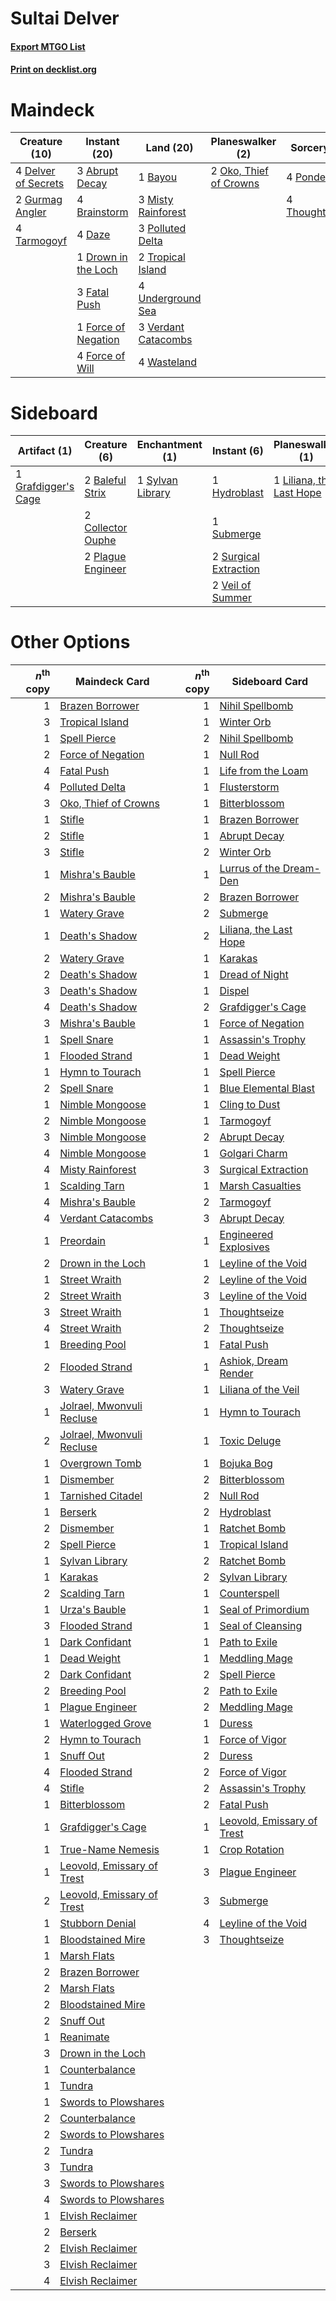 # Sultai Delver

#### [Export MTGO List](../collection/Sultai%20Delver/Sultai%20Delver.txt)
#### [Print on decklist.org](http://decklist.org/?deckmain=3%09Abrupt%20Decay%0A1%09Bayou%0A4%09Brainstorm%0A4%09Daze%0A4%09Delver%20of%20Secrets%0A1%09Drown%20in%20the%20Loch%0A3%09Fatal%20Push%0A1%09Force%20of%20Negation%0A4%09Force%20of%20Will%0A2%09Gurmag%20Angler%0A3%09Misty%20Rainforest%0A2%09Oko,%20Thief%20of%20Crowns%0A3%09Polluted%20Delta%0A4%09Ponder%0A4%09Tarmogoyf%0A4%09Thoughtseize%0A2%09Tropical%20Island%0A4%09Underground%20Sea%0A3%09Verdant%20Catacombs%0A4%09Wasteland&deckside=2%09Baleful%20Strix%0A2%09Collector%20Ouphe%0A1%09Grafdigger's%20Cage%0A1%09Hydroblast%0A1%09Liliana,%20the%20Last%20Hope%0A2%09Plague%20Engineer%0A1%09Submerge%0A2%09Surgical%20Extraction%0A1%09Sylvan%20Library%0A2%09Veil%20of%20Summer)
# Maindeck

|                                        Creature (10)                                         |                                         Instant (20)                                         |                                          Land (20)                                           |                                        Planeswalker (2)                                         |                                       Sorcery (8)                                       |
|----------------------------------------------------------------------------------------------|----------------------------------------------------------------------------------------------|----------------------------------------------------------------------------------------------|-------------------------------------------------------------------------------------------------|-----------------------------------------------------------------------------------------|
|4 [Delver of Secrets](http://gatherer.wizards.com/Pages/Card/Details.aspx?multiverseid=226749)|3 [Abrupt Decay](http://gatherer.wizards.com/Pages/Card/Details.aspx?multiverseid=456061)     |1 [Bayou](http://gatherer.wizards.com/Pages/Card/Details.aspx?multiverseid=879)               |2 [Oko, Thief of Crowns](http://gatherer.wizards.com/Pages/Card/Details.aspx?multiverseid=473159)|4 [Ponder](http://gatherer.wizards.com/Pages/Card/Details.aspx?multiverseid=451051)      |
|2 [Gurmag Angler](http://gatherer.wizards.com/Pages/Card/Details.aspx?multiverseid=391850)    |4 [Brainstorm](http://gatherer.wizards.com/Pages/Card/Details.aspx?multiverseid=3897)         |3 [Misty Rainforest](http://gatherer.wizards.com/Pages/Card/Details.aspx?multiverseid=405102) |                                                                                                 |4 [Thoughtseize](http://gatherer.wizards.com/Pages/Card/Details.aspx?multiverseid=438676)|
|4 [Tarmogoyf](http://gatherer.wizards.com/Pages/Card/Details.aspx?multiverseid=136142)        |4 [Daze](http://gatherer.wizards.com/Pages/Card/Details.aspx?multiverseid=189255)             |3 [Polluted Delta](http://gatherer.wizards.com/Pages/Card/Details.aspx?multiverseid=405104)   |                                                                                                 |                                                                                         |
|                                                                                              |1 [Drown in the Loch](http://gatherer.wizards.com/Pages/Card/Details.aspx?multiverseid=473150)|2 [Tropical Island](http://gatherer.wizards.com/Pages/Card/Details.aspx?multiverseid=884)     |                                                                                                 |                                                                                         |
|                                                                                              |3 [Fatal Push](http://gatherer.wizards.com/Pages/Card/Details.aspx?multiverseid=423724)       |4 [Underground Sea](http://gatherer.wizards.com/Pages/Card/Details.aspx?multiverseid=886)     |                                                                                                 |                                                                                         |
|                                                                                              |1 [Force of Negation](http://gatherer.wizards.com/Pages/Card/Details.aspx?multiverseid=464001)|3 [Verdant Catacombs](http://gatherer.wizards.com/Pages/Card/Details.aspx?multiverseid=405113)|                                                                                                 |                                                                                         |
|                                                                                              |4 [Force of Will](http://gatherer.wizards.com/Pages/Card/Details.aspx?multiverseid=3107)      |4 [Wasteland](http://gatherer.wizards.com/Pages/Card/Details.aspx?multiverseid=413790)        |                                                                                                 |                                                                                         |


# Sideboard

|                                         Artifact (1)                                         |                                        Creature (6)                                        |                                     Enchantment (1)                                     |                                          Instant (6)                                           |                                         Planeswalker (1)                                          |
|----------------------------------------------------------------------------------------------|--------------------------------------------------------------------------------------------|-----------------------------------------------------------------------------------------|------------------------------------------------------------------------------------------------|---------------------------------------------------------------------------------------------------|
|1 [Grafdigger's Cage](http://gatherer.wizards.com/Pages/Card/Details.aspx?multiverseid=278452)|2 [Baleful Strix](http://gatherer.wizards.com/Pages/Card/Details.aspx?multiverseid=376260)  |1 [Sylvan Library](http://gatherer.wizards.com/Pages/Card/Details.aspx?multiverseid=2240)|1 [Hydroblast](http://gatherer.wizards.com/Pages/Card/Details.aspx?multiverseid=3915)           |1 [Liliana, the Last Hope](http://gatherer.wizards.com/Pages/Card/Details.aspx?multiverseid=414388)|
|                                                                                              |2 [Collector Ouphe](http://gatherer.wizards.com/Pages/Card/Details.aspx?multiverseid=464107)|                                                                                         |1 [Submerge](http://gatherer.wizards.com/Pages/Card/Details.aspx?multiverseid=21296)            |                                                                                                   |
|                                                                                              |2 [Plague Engineer](http://gatherer.wizards.com/Pages/Card/Details.aspx?multiverseid=464049)|                                                                                         |2 [Surgical Extraction](http://gatherer.wizards.com/Pages/Card/Details.aspx?multiverseid=397706)|                                                                                                   |
|                                                                                              |                                                                                            |                                                                                         |2 [Veil of Summer](http://gatherer.wizards.com/Pages/Card/Details.aspx?multiverseid=466952)     |                                                                                                   |


# Other Options

|*n*<sup>th</sup> copy|                                            Maindeck Card                                            |*n*<sup>th</sup> copy|                                           Sideboard Card                                            |
|--------------------:|-----------------------------------------------------------------------------------------------------|--------------------:|-----------------------------------------------------------------------------------------------------|
|                    1|[Brazen Borrower](http://gatherer.wizards.com/Pages/Card/Details.aspx?multiverseid=473001)           |                    1|[Nihil Spellbomb](http://gatherer.wizards.com/Pages/Card/Details.aspx?multiverseid=442215)           |
|                    3|[Tropical Island](http://gatherer.wizards.com/Pages/Card/Details.aspx?multiverseid=884)              |                    1|[Winter Orb](http://gatherer.wizards.com/Pages/Card/Details.aspx?multiverseid=643)                   |
|                    1|[Spell Pierce](http://gatherer.wizards.com/Pages/Card/Details.aspx?multiverseid=425876)              |                    2|[Nihil Spellbomb](http://gatherer.wizards.com/Pages/Card/Details.aspx?multiverseid=442215)           |
|                    2|[Force of Negation](http://gatherer.wizards.com/Pages/Card/Details.aspx?multiverseid=464001)         |                    1|[Null Rod](http://gatherer.wizards.com/Pages/Card/Details.aspx?multiverseid=383034)                  |
|                    4|[Fatal Push](http://gatherer.wizards.com/Pages/Card/Details.aspx?multiverseid=423724)                |                    1|[Life from the Loam](http://gatherer.wizards.com/Pages/Card/Details.aspx?multiverseid=338409)        |
|                    4|[Polluted Delta](http://gatherer.wizards.com/Pages/Card/Details.aspx?multiverseid=405104)            |                    1|[Flusterstorm](http://gatherer.wizards.com/Pages/Card/Details.aspx?multiverseid=228255)              |
|                    3|[Oko, Thief of Crowns](http://gatherer.wizards.com/Pages/Card/Details.aspx?multiverseid=473159)      |                    1|[Bitterblossom](http://gatherer.wizards.com/Pages/Card/Details.aspx?multiverseid=397701)             |
|                    1|[Stifle](http://gatherer.wizards.com/Pages/Card/Details.aspx?multiverseid=382377)                    |                    1|[Brazen Borrower](http://gatherer.wizards.com/Pages/Card/Details.aspx?multiverseid=473001)           |
|                    2|[Stifle](http://gatherer.wizards.com/Pages/Card/Details.aspx?multiverseid=382377)                    |                    1|[Abrupt Decay](http://gatherer.wizards.com/Pages/Card/Details.aspx?multiverseid=456061)              |
|                    3|[Stifle](http://gatherer.wizards.com/Pages/Card/Details.aspx?multiverseid=382377)                    |                    2|[Winter Orb](http://gatherer.wizards.com/Pages/Card/Details.aspx?multiverseid=643)                   |
|                    1|[Mishra's Bauble](http://gatherer.wizards.com/Pages/Card/Details.aspx?multiverseid=122122)           |                    1|[Lurrus of the Dream-Den](http://gatherer.wizards.com/Pages/Card/Details.aspx?multiverseid=479746)   |
|                    2|[Mishra's Bauble](http://gatherer.wizards.com/Pages/Card/Details.aspx?multiverseid=122122)           |                    2|[Brazen Borrower](http://gatherer.wizards.com/Pages/Card/Details.aspx?multiverseid=473001)           |
|                    1|[Watery Grave](http://gatherer.wizards.com/Pages/Card/Details.aspx?multiverseid=405114)              |                    2|[Submerge](http://gatherer.wizards.com/Pages/Card/Details.aspx?multiverseid=21296)                   |
|                    1|[Death's Shadow](http://gatherer.wizards.com/Pages/Card/Details.aspx?multiverseid=425889)            |                    2|[Liliana, the Last Hope](http://gatherer.wizards.com/Pages/Card/Details.aspx?multiverseid=414388)    |
|                    2|[Watery Grave](http://gatherer.wizards.com/Pages/Card/Details.aspx?multiverseid=405114)              |                    1|[Karakas](http://gatherer.wizards.com/Pages/Card/Details.aspx?multiverseid=413782)                   |
|                    2|[Death's Shadow](http://gatherer.wizards.com/Pages/Card/Details.aspx?multiverseid=425889)            |                    1|[Dread of Night](http://gatherer.wizards.com/Pages/Card/Details.aspx?multiverseid=14580)             |
|                    3|[Death's Shadow](http://gatherer.wizards.com/Pages/Card/Details.aspx?multiverseid=425889)            |                    1|[Dispel](http://gatherer.wizards.com/Pages/Card/Details.aspx?multiverseid=401858)                    |
|                    4|[Death's Shadow](http://gatherer.wizards.com/Pages/Card/Details.aspx?multiverseid=425889)            |                    2|[Grafdigger's Cage](http://gatherer.wizards.com/Pages/Card/Details.aspx?multiverseid=278452)         |
|                    3|[Mishra's Bauble](http://gatherer.wizards.com/Pages/Card/Details.aspx?multiverseid=122122)           |                    1|[Force of Negation](http://gatherer.wizards.com/Pages/Card/Details.aspx?multiverseid=464001)         |
|                    1|[Spell Snare](http://gatherer.wizards.com/Pages/Card/Details.aspx?multiverseid=446100)               |                    1|[Assassin's Trophy](http://gatherer.wizards.com/Pages/Card/Details.aspx?multiverseid=452902)         |
|                    1|[Flooded Strand](http://gatherer.wizards.com/Pages/Card/Details.aspx?multiverseid=405098)            |                    1|[Dead Weight](http://gatherer.wizards.com/Pages/Card/Details.aspx?multiverseid=452817)               |
|                    1|[Hymn to Tourach](http://gatherer.wizards.com/Pages/Card/Details.aspx?multiverseid=413634)           |                    1|[Spell Pierce](http://gatherer.wizards.com/Pages/Card/Details.aspx?multiverseid=425876)              |
|                    2|[Spell Snare](http://gatherer.wizards.com/Pages/Card/Details.aspx?multiverseid=446100)               |                    1|[Blue Elemental Blast](http://gatherer.wizards.com/Pages/Card/Details.aspx?multiverseid=694)         |
|                    1|[Nimble Mongoose](http://gatherer.wizards.com/Pages/Card/Details.aspx?multiverseid=413721)           |                    1|[Cling to Dust](http://gatherer.wizards.com/Pages/Card/Details.aspx?multiverseid=476338)             |
|                    2|[Nimble Mongoose](http://gatherer.wizards.com/Pages/Card/Details.aspx?multiverseid=413721)           |                    1|[Tarmogoyf](http://gatherer.wizards.com/Pages/Card/Details.aspx?multiverseid=136142)                 |
|                    3|[Nimble Mongoose](http://gatherer.wizards.com/Pages/Card/Details.aspx?multiverseid=413721)           |                    2|[Abrupt Decay](http://gatherer.wizards.com/Pages/Card/Details.aspx?multiverseid=456061)              |
|                    4|[Nimble Mongoose](http://gatherer.wizards.com/Pages/Card/Details.aspx?multiverseid=413721)           |                    1|[Golgari Charm](http://gatherer.wizards.com/Pages/Card/Details.aspx?multiverseid=405245)             |
|                    4|[Misty Rainforest](http://gatherer.wizards.com/Pages/Card/Details.aspx?multiverseid=405102)          |                    3|[Surgical Extraction](http://gatherer.wizards.com/Pages/Card/Details.aspx?multiverseid=397706)       |
|                    1|[Scalding Tarn](http://gatherer.wizards.com/Pages/Card/Details.aspx?multiverseid=405107)             |                    1|[Marsh Casualties](http://gatherer.wizards.com/Pages/Card/Details.aspx?multiverseid=380238)          |
|                    4|[Mishra's Bauble](http://gatherer.wizards.com/Pages/Card/Details.aspx?multiverseid=122122)           |                    2|[Tarmogoyf](http://gatherer.wizards.com/Pages/Card/Details.aspx?multiverseid=136142)                 |
|                    4|[Verdant Catacombs](http://gatherer.wizards.com/Pages/Card/Details.aspx?multiverseid=405113)         |                    3|[Abrupt Decay](http://gatherer.wizards.com/Pages/Card/Details.aspx?multiverseid=456061)              |
|                    1|[Preordain](http://gatherer.wizards.com/Pages/Card/Details.aspx?multiverseid=405347)                 |                    1|[Engineered Explosives](http://gatherer.wizards.com/Pages/Card/Details.aspx?multiverseid=50139)      |
|                    2|[Drown in the Loch](http://gatherer.wizards.com/Pages/Card/Details.aspx?multiverseid=473150)         |                    1|[Leyline of the Void](http://gatherer.wizards.com/Pages/Card/Details.aspx?multiverseid=107682)       |
|                    1|[Street Wraith](http://gatherer.wizards.com/Pages/Card/Details.aspx?multiverseid=442097)             |                    2|[Leyline of the Void](http://gatherer.wizards.com/Pages/Card/Details.aspx?multiverseid=107682)       |
|                    2|[Street Wraith](http://gatherer.wizards.com/Pages/Card/Details.aspx?multiverseid=442097)             |                    3|[Leyline of the Void](http://gatherer.wizards.com/Pages/Card/Details.aspx?multiverseid=107682)       |
|                    3|[Street Wraith](http://gatherer.wizards.com/Pages/Card/Details.aspx?multiverseid=442097)             |                    1|[Thoughtseize](http://gatherer.wizards.com/Pages/Card/Details.aspx?multiverseid=438676)              |
|                    4|[Street Wraith](http://gatherer.wizards.com/Pages/Card/Details.aspx?multiverseid=442097)             |                    2|[Thoughtseize](http://gatherer.wizards.com/Pages/Card/Details.aspx?multiverseid=438676)              |
|                    1|[Breeding Pool](http://gatherer.wizards.com/Pages/Card/Details.aspx?multiverseid=97088)              |                    1|[Fatal Push](http://gatherer.wizards.com/Pages/Card/Details.aspx?multiverseid=423724)                |
|                    2|[Flooded Strand](http://gatherer.wizards.com/Pages/Card/Details.aspx?multiverseid=405098)            |                    1|[Ashiok, Dream Render](http://gatherer.wizards.com/Pages/Card/Details.aspx?multiverseid=461155)      |
|                    3|[Watery Grave](http://gatherer.wizards.com/Pages/Card/Details.aspx?multiverseid=405114)              |                    1|[Liliana of the Veil](http://gatherer.wizards.com/Pages/Card/Details.aspx?multiverseid=235597)       |
|                    1|[Jolrael, Mwonvuli Recluse](http://gatherer.wizards.com/Pages/Card/Details.aspx?multiverseid=485514) |                    1|[Hymn to Tourach](http://gatherer.wizards.com/Pages/Card/Details.aspx?multiverseid=413634)           |
|                    2|[Jolrael, Mwonvuli Recluse](http://gatherer.wizards.com/Pages/Card/Details.aspx?multiverseid=485514) |                    1|[Toxic Deluge](http://gatherer.wizards.com/Pages/Card/Details.aspx?multiverseid=376559)              |
|                    1|[Overgrown Tomb](http://gatherer.wizards.com/Pages/Card/Details.aspx?multiverseid=405103)            |                    1|[Bojuka Bog](http://gatherer.wizards.com/Pages/Card/Details.aspx?multiverseid=376269)                |
|                    1|[Dismember](http://gatherer.wizards.com/Pages/Card/Details.aspx?multiverseid=382182)                 |                    2|[Bitterblossom](http://gatherer.wizards.com/Pages/Card/Details.aspx?multiverseid=397701)             |
|                    1|[Tarnished Citadel](http://gatherer.wizards.com/Pages/Card/Details.aspx?multiverseid=30015)          |                    2|[Null Rod](http://gatherer.wizards.com/Pages/Card/Details.aspx?multiverseid=383034)                  |
|                    1|[Berserk](http://gatherer.wizards.com/Pages/Card/Details.aspx?multiverseid=738)                      |                    2|[Hydroblast](http://gatherer.wizards.com/Pages/Card/Details.aspx?multiverseid=3915)                  |
|                    2|[Dismember](http://gatherer.wizards.com/Pages/Card/Details.aspx?multiverseid=382182)                 |                    1|[Ratchet Bomb](http://gatherer.wizards.com/Pages/Card/Details.aspx?multiverseid=370623)              |
|                    2|[Spell Pierce](http://gatherer.wizards.com/Pages/Card/Details.aspx?multiverseid=425876)              |                    1|[Tropical Island](http://gatherer.wizards.com/Pages/Card/Details.aspx?multiverseid=884)              |
|                    1|[Sylvan Library](http://gatherer.wizards.com/Pages/Card/Details.aspx?multiverseid=2240)              |                    2|[Ratchet Bomb](http://gatherer.wizards.com/Pages/Card/Details.aspx?multiverseid=370623)              |
|                    1|[Karakas](http://gatherer.wizards.com/Pages/Card/Details.aspx?multiverseid=413782)                   |                    2|[Sylvan Library](http://gatherer.wizards.com/Pages/Card/Details.aspx?multiverseid=2240)              |
|                    2|[Scalding Tarn](http://gatherer.wizards.com/Pages/Card/Details.aspx?multiverseid=405107)             |                    1|[Counterspell](http://gatherer.wizards.com/Pages/Card/Details.aspx?multiverseid=699)                 |
|                    1|[Urza's Bauble](http://gatherer.wizards.com/Pages/Card/Details.aspx?multiverseid=3818)               |                    1|[Seal of Primordium](http://gatherer.wizards.com/Pages/Card/Details.aspx?multiverseid=425960)        |
|                    3|[Flooded Strand](http://gatherer.wizards.com/Pages/Card/Details.aspx?multiverseid=405098)            |                    1|[Seal of Cleansing](http://gatherer.wizards.com/Pages/Card/Details.aspx?multiverseid=405369)         |
|                    1|[Dark Confidant](http://gatherer.wizards.com/Pages/Card/Details.aspx?multiverseid=397731)            |                    1|[Path to Exile](http://gatherer.wizards.com/Pages/Card/Details.aspx?multiverseid=220511)             |
|                    1|[Dead Weight](http://gatherer.wizards.com/Pages/Card/Details.aspx?multiverseid=452817)               |                    1|[Meddling Mage](http://gatherer.wizards.com/Pages/Card/Details.aspx?multiverseid=179547)             |
|                    2|[Dark Confidant](http://gatherer.wizards.com/Pages/Card/Details.aspx?multiverseid=397731)            |                    2|[Spell Pierce](http://gatherer.wizards.com/Pages/Card/Details.aspx?multiverseid=425876)              |
|                    2|[Breeding Pool](http://gatherer.wizards.com/Pages/Card/Details.aspx?multiverseid=97088)              |                    2|[Path to Exile](http://gatherer.wizards.com/Pages/Card/Details.aspx?multiverseid=220511)             |
|                    1|[Plague Engineer](http://gatherer.wizards.com/Pages/Card/Details.aspx?multiverseid=464049)           |                    2|[Meddling Mage](http://gatherer.wizards.com/Pages/Card/Details.aspx?multiverseid=179547)             |
|                    1|[Waterlogged Grove](http://gatherer.wizards.com/Pages/Card/Details.aspx?multiverseid=464198)         |                    1|[Duress](http://gatherer.wizards.com/Pages/Card/Details.aspx?multiverseid=14557)                     |
|                    2|[Hymn to Tourach](http://gatherer.wizards.com/Pages/Card/Details.aspx?multiverseid=413634)           |                    1|[Force of Vigor](http://gatherer.wizards.com/Pages/Card/Details.aspx?multiverseid=464113)            |
|                    1|[Snuff Out](http://gatherer.wizards.com/Pages/Card/Details.aspx?multiverseid=201794)                 |                    2|[Duress](http://gatherer.wizards.com/Pages/Card/Details.aspx?multiverseid=14557)                     |
|                    4|[Flooded Strand](http://gatherer.wizards.com/Pages/Card/Details.aspx?multiverseid=405098)            |                    2|[Force of Vigor](http://gatherer.wizards.com/Pages/Card/Details.aspx?multiverseid=464113)            |
|                    4|[Stifle](http://gatherer.wizards.com/Pages/Card/Details.aspx?multiverseid=382377)                    |                    2|[Assassin's Trophy](http://gatherer.wizards.com/Pages/Card/Details.aspx?multiverseid=452902)         |
|                    1|[Bitterblossom](http://gatherer.wizards.com/Pages/Card/Details.aspx?multiverseid=397701)             |                    2|[Fatal Push](http://gatherer.wizards.com/Pages/Card/Details.aspx?multiverseid=423724)                |
|                    1|[Grafdigger's Cage](http://gatherer.wizards.com/Pages/Card/Details.aspx?multiverseid=278452)         |                    1|[Leovold, Emissary of Trest](http://gatherer.wizards.com/Pages/Card/Details.aspx?multiverseid=416834)|
|                    1|[True-Name Nemesis](http://gatherer.wizards.com/Pages/Card/Details.aspx?multiverseid=446104)         |                    1|[Crop Rotation](http://gatherer.wizards.com/Pages/Card/Details.aspx?multiverseid=417430)             |
|                    1|[Leovold, Emissary of Trest](http://gatherer.wizards.com/Pages/Card/Details.aspx?multiverseid=416834)|                    3|[Plague Engineer](http://gatherer.wizards.com/Pages/Card/Details.aspx?multiverseid=464049)           |
|                    2|[Leovold, Emissary of Trest](http://gatherer.wizards.com/Pages/Card/Details.aspx?multiverseid=416834)|                    3|[Submerge](http://gatherer.wizards.com/Pages/Card/Details.aspx?multiverseid=21296)                   |
|                    1|[Stubborn Denial](http://gatherer.wizards.com/Pages/Card/Details.aspx?multiverseid=386673)           |                    4|[Leyline of the Void](http://gatherer.wizards.com/Pages/Card/Details.aspx?multiverseid=107682)       |
|                    1|[Bloodstained Mire](http://gatherer.wizards.com/Pages/Card/Details.aspx?multiverseid=405094)         |                    3|[Thoughtseize](http://gatherer.wizards.com/Pages/Card/Details.aspx?multiverseid=438676)              |
|                    1|[Marsh Flats](http://gatherer.wizards.com/Pages/Card/Details.aspx?multiverseid=405101)               |                     |                                                                                                     |
|                    2|[Brazen Borrower](http://gatherer.wizards.com/Pages/Card/Details.aspx?multiverseid=473001)           |                     |                                                                                                     |
|                    2|[Marsh Flats](http://gatherer.wizards.com/Pages/Card/Details.aspx?multiverseid=405101)               |                     |                                                                                                     |
|                    2|[Bloodstained Mire](http://gatherer.wizards.com/Pages/Card/Details.aspx?multiverseid=405094)         |                     |                                                                                                     |
|                    2|[Snuff Out](http://gatherer.wizards.com/Pages/Card/Details.aspx?multiverseid=201794)                 |                     |                                                                                                     |
|                    1|[Reanimate](http://gatherer.wizards.com/Pages/Card/Details.aspx?multiverseid=220576)                 |                     |                                                                                                     |
|                    3|[Drown in the Loch](http://gatherer.wizards.com/Pages/Card/Details.aspx?multiverseid=473150)         |                     |                                                                                                     |
|                    1|[Counterbalance](http://gatherer.wizards.com/Pages/Card/Details.aspx?multiverseid=121159)            |                     |                                                                                                     |
|                    1|[Tundra](http://gatherer.wizards.com/Pages/Card/Details.aspx?multiverseid=885)                       |                     |                                                                                                     |
|                    1|[Swords to Plowshares](http://gatherer.wizards.com/Pages/Card/Details.aspx?multiverseid=869)         |                     |                                                                                                     |
|                    2|[Counterbalance](http://gatherer.wizards.com/Pages/Card/Details.aspx?multiverseid=121159)            |                     |                                                                                                     |
|                    2|[Swords to Plowshares](http://gatherer.wizards.com/Pages/Card/Details.aspx?multiverseid=869)         |                     |                                                                                                     |
|                    2|[Tundra](http://gatherer.wizards.com/Pages/Card/Details.aspx?multiverseid=885)                       |                     |                                                                                                     |
|                    3|[Tundra](http://gatherer.wizards.com/Pages/Card/Details.aspx?multiverseid=885)                       |                     |                                                                                                     |
|                    3|[Swords to Plowshares](http://gatherer.wizards.com/Pages/Card/Details.aspx?multiverseid=869)         |                     |                                                                                                     |
|                    4|[Swords to Plowshares](http://gatherer.wizards.com/Pages/Card/Details.aspx?multiverseid=869)         |                     |                                                                                                     |
|                    1|[Elvish Reclaimer](http://gatherer.wizards.com/Pages/Card/Details.aspx?multiverseid=466923)          |                     |                                                                                                     |
|                    2|[Berserk](http://gatherer.wizards.com/Pages/Card/Details.aspx?multiverseid=738)                      |                     |                                                                                                     |
|                    2|[Elvish Reclaimer](http://gatherer.wizards.com/Pages/Card/Details.aspx?multiverseid=466923)          |                     |                                                                                                     |
|                    3|[Elvish Reclaimer](http://gatherer.wizards.com/Pages/Card/Details.aspx?multiverseid=466923)          |                     |                                                                                                     |
|                    4|[Elvish Reclaimer](http://gatherer.wizards.com/Pages/Card/Details.aspx?multiverseid=466923)          |                     |                                                                                                     |

